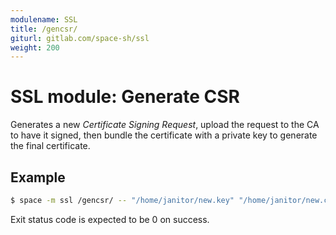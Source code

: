 ```yaml
---
modulename: SSL
title: /gencsr/
giturl: gitlab.com/space-sh/ssl
weight: 200
---
```

# SSL module: Generate CSR

Generates a new _Certificate Signing Request_, upload the request to the CA to have it signed, then bundle the certificate with a private key to generate the final certificate.

## Example

```sh
$ space -m ssl /gencsr/ -- "/home/janitor/new.key" "/home/janitor/new.csr"
```

Exit status code is expected to be 0 on success.
